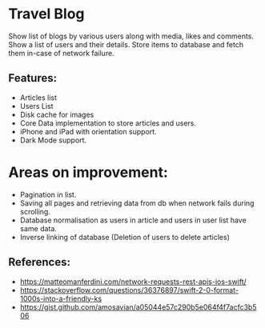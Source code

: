 # Travel Blog

Show list of blogs by various users along with media, likes and comments.
Show a list of users and their details.
Store items to database and fetch them in-case of network failure.

## Features:
 - Articles list
 - Users List
 - Disk cache for images
 - Core Data implementation to store articles and users.
 - iPhone and iPad with orientation support.
 - Dark Mode support.

# Areas on improvement:
 - Pagination in list.
 - Saving all pages and retrieving data from db when network fails during scrolling.
 - Database normalisation as users in article and users in user list have same data.
 - Inverse linking of database (Deletion of users to delete articles)


## References: 

- https://matteomanferdini.com/network-requests-rest-apis-ios-swift/
- https://stackoverflow.com/questions/36376897/swift-2-0-format-1000s-into-a-friendly-ks
- https://gist.github.com/amosavian/a05044e57c290b5e064f4f7acfc3b506
